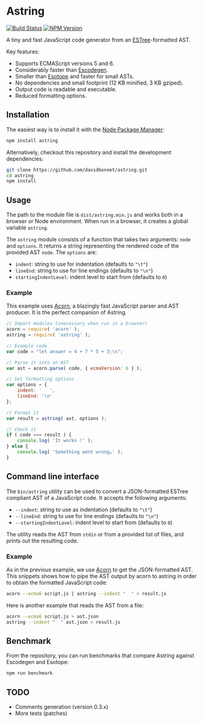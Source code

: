 # Astring

[![Build Status](https://travis-ci.org/davidbonnet/astring.svg?branch=master)](https://travis-ci.org/davidbonnet/astring)
[![NPM Version](https://img.shields.io/npm/v/astring.svg)](https://www.npmjs.org/package/astring)

A tiny and fast JavaScript code generator from an [ESTree](https://github.com/estree/estree)-formatted AST.

Key features:

- Supports ECMAScript versions 5 and 6.
- Considerably faster than [Escodegen](https://github.com/estools/escodegen).
- Smaller than [Esotope](https://github.com/inikulin/esotope) and faster for small ASTs.
- No dependencies and small footprint (12 KB minified, 3 KB gziped).
- Output code is readable and executable.
- Reduced formatting options.



## Installation

The easiest way is to install it with the [Node Package Manager](https://www.npmjs.com):

```bash
npm install astring
```

Alternatively, checkout this repository and install the development dependencies:

```bash
git clone https://github.com/davidbonnet/astring.git
cd astring
npm install
```



## Usage

The path to the module file is `dist/astring.min.js` and works both in a browser or Node environment. When run in a browser, it creates a global variable `astring`.

The `astring` module consists of a function that takes two arguments: `node` and `options`. It returns a string representing the rendered code of the provided AST `node`.
The `options` are:

- `indent`: string to use for indentation (defaults to `"\t"`)
- `lineEnd`: string to use for line endings (defaults to `"\n"`)
- `startingIndentLevel`: indent level to start from (defaults to `0`)


### Example

This example uses [Acorn](https://github.com/marijnh/acorn), a blazingly fast JavaScript parser and AST producer. It is the perfect companion of Astring.

```javascript
// Import modules (unecessary when run in a browser)
acorn = require( 'acorn' );
astring = require( 'astring' );

// Example code
var code = "let answer = 4 + 7 * 5 + 3;\n";

// Parse it into an AST
var ast = acorn.parse( code, { ecmaVersion: 6 } );

// Set formatting options
var options = {
	indent: '   ',
	lineEnd: '\n'
};

// Format it
var result = astring( ast, options );

// Check it
if ( code === result ) {
	console.log( 'It works !' );
} else {
	console.log( 'Something went wrong…' );
}
```


## Command line interface

The `bin/astring` utility can be used to convert a JSON-formatted ESTree compliant AST of a JavaScript code. It accepts the following arguments:

- `--indent`: string to use as indentation (defaults to `"\t"`)
- `--lineEnd`: string to use for line endings (defaults to `"\n"`)
- `--startingIndentLevel`: indent level to start from (defaults to `0`)

The utility reads the AST from `stdin` or from a provided list of files, and prints out the resulting code.


### Example

As in the previous example, we use [Acorn](https://github.com/marijnh/acorn) to get the JSON-formatted AST. This snippets shows how to pipe the AST output by acorn to astring in order to obtain the formatted JavaScript code:

```bash
acorn --ecma6 script.js | astring --indent "  " > result.js
```

Here is another example that reads the AST from a file:
```bash
acorn --ecma6 script.js > ast.json
astring --indent "  " ast.json > result.js
```



## Benchmark

From the repository, you can run benchmarks that compare Astring against Escodegen and Esotope:

```bash
npm run benchmark
```



## TODO

- Comments generation (version 0.3.x)
- More tests (patches)

